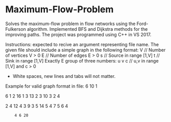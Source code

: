 # Maximum-Flow-Problem
Solves the maximum-flow problem in flow networks using the Ford-Fulkerson algorithm.
Implemented BFS and Dijkstra methods for the improving paths.
The project was programmed using C++ in VS 2017.

Instructions:
expected to recive an argument representing file name.
The given file should include a simple graph in the following format:
V // Number of vertices V > 0
E // Number of edges E > 0
s // Source in range [1,V]
t // Sink in range [1,V]
Exactly E group of three numbers: u v c // u,v in range [1,V] and c > 0
* White spaces, new lines and tabs will not matter.

Example for valid graph format in file:
6
			10
1


6
1      2 16
1 3 13
2 3 10
3 2 4

2 4 12
4 3 9
3 5 14
5 4
7
5 6 4

		4 6 20
